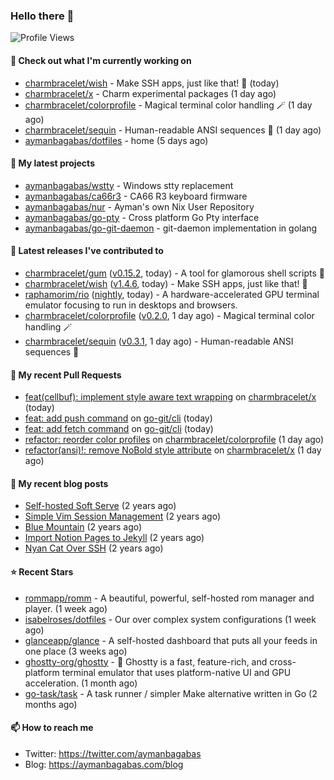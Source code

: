 ### Hello there 👋

![Profile Views](https://komarev.com/ghpvc/?username=aymanbagabas&label=PROFILE+VIEWS)

#### 👷 Check out what I'm currently working on

- [charmbracelet/wish](https://github.com/charmbracelet/wish) - Make SSH apps, just like that! 💫 (today)
- [charmbracelet/x](https://github.com/charmbracelet/x) - Charm experimental packages (1 day ago)
- [charmbracelet/colorprofile](https://github.com/charmbracelet/colorprofile) - Magical terminal color handling 🪄 (1 day ago)
- [charmbracelet/sequin](https://github.com/charmbracelet/sequin) - Human-readable ANSI sequences 🪩 (1 day ago)
- [aymanbagabas/dotfiles](https://github.com/aymanbagabas/dotfiles) - home (5 days ago)

#### 🌱 My latest projects

- [aymanbagabas/wstty](https://github.com/aymanbagabas/wstty) - Windows stty replacement
- [aymanbagabas/ca66r3](https://github.com/aymanbagabas/ca66r3) - CA66 R3 keyboard firmware
- [aymanbagabas/nur](https://github.com/aymanbagabas/nur) - Ayman&#39;s own Nix User Repository
- [aymanbagabas/go-pty](https://github.com/aymanbagabas/go-pty) - Cross platform Go Pty interface
- [aymanbagabas/go-git-daemon](https://github.com/aymanbagabas/go-git-daemon) - git-daemon implementation in golang

#### 🔭 Latest releases I've contributed to

- [charmbracelet/gum](https://github.com/charmbracelet/gum) ([v0.15.2](https://github.com/charmbracelet/gum/releases/tag/v0.15.2), today) - A tool for glamorous shell scripts 🎀
- [charmbracelet/wish](https://github.com/charmbracelet/wish) ([v1.4.6](https://github.com/charmbracelet/wish/releases/tag/v1.4.6), today) - Make SSH apps, just like that! 💫
- [raphamorim/rio](https://github.com/raphamorim/rio) ([nightly](https://github.com/raphamorim/rio/releases/tag/nightly), today) - A hardware-accelerated GPU terminal emulator focusing to run in desktops and browsers.
- [charmbracelet/colorprofile](https://github.com/charmbracelet/colorprofile) ([v0.2.0](https://github.com/charmbracelet/colorprofile/releases/tag/v0.2.0), 1 day ago) - Magical terminal color handling 🪄
- [charmbracelet/sequin](https://github.com/charmbracelet/sequin) ([v0.3.1](https://github.com/charmbracelet/sequin/releases/tag/v0.3.1), 1 day ago) - Human-readable ANSI sequences 🪩

#### 🔨 My recent Pull Requests

- [feat(cellbuf): implement style aware text wrapping](https://github.com/charmbracelet/x/pull/350) on [charmbracelet/x](https://github.com/charmbracelet/x) (today)
- [feat: add push command](https://github.com/go-git/cli/pull/4) on [go-git/cli](https://github.com/go-git/cli) (today)
- [feat: add fetch command](https://github.com/go-git/cli/pull/3) on [go-git/cli](https://github.com/go-git/cli) (today)
- [refactor: reorder color profiles](https://github.com/charmbracelet/colorprofile/pull/27) on [charmbracelet/colorprofile](https://github.com/charmbracelet/colorprofile) (1 day ago)
- [refactor(ansi)!: remove NoBold style attribute](https://github.com/charmbracelet/x/pull/344) on [charmbracelet/x](https://github.com/charmbracelet/x) (1 day ago)

#### 📜 My recent blog posts

- [Self-hosted Soft Serve](https://aymanbagabas.com/blog/2023/04/28/self-hosted-soft-serve.html) (2 years ago)
- [Simple Vim Session Management](https://aymanbagabas.com/blog/2023/04/13/simple-vim-session-management.html) (2 years ago)
- [Blue Mountain](https://aymanbagabas.com/blog/2022/06/02/blue-mountain.html) (2 years ago)
- [Import Notion Pages to Jekyll](https://aymanbagabas.com/blog/2022/03/29/import-notion-pages-to-jekyll.html) (2 years ago)
- [Nyan Cat Over SSH](https://aymanbagabas.com/blog/2022/03/25/nyan-cat-over-ssh.html) (2 years ago)

#### ⭐ Recent Stars

- [rommapp/romm](https://github.com/rommapp/romm) - A beautiful, powerful, self-hosted rom manager and player. (1 week ago)
- [isabelroses/dotfiles](https://github.com/isabelroses/dotfiles) - Our over complex system configurations  (1 week ago)
- [glanceapp/glance](https://github.com/glanceapp/glance) - A self-hosted dashboard that puts all your feeds in one place (3 weeks ago)
- [ghostty-org/ghostty](https://github.com/ghostty-org/ghostty) - 👻 Ghostty is a fast, feature-rich, and cross-platform terminal emulator that uses platform-native UI and GPU acceleration. (1 month ago)
- [go-task/task](https://github.com/go-task/task) - A task runner / simpler Make alternative written in Go (2 months ago)

#### 📫 How to reach me

- Twitter: https://twitter.com/aymanbagabas
- Blog: https://aymanbagabas.com/blog

